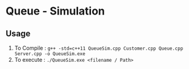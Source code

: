 # Queue - Simulation

## Usage
1. To Compile : `g++ -std=c++11 QueueSim.cpp Customer.cpp Queue.cpp Server.cpp -o QueueSim.exe`
2. To execute : `./QueueSim.exe <filename / Path>`


